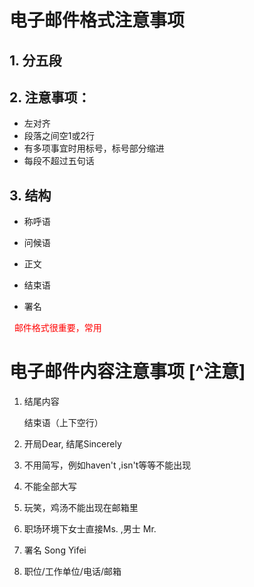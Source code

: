 # 电子邮件格式注意事项

##  1. 分五段

##  2. 注意事项：

* 左对齐
* 段落之间空1或2行
* 有多项事宜时用标号，标号部分缩进
* 每段不超过五句话

##  3. 结构

* 称呼语

* 问候语
* 正文
* 结束语
* 署名 

<font color = '#ff0000'>  邮件格式很重要，常用</font>

# 电子邮件内容注意事项 [^注意]

1. 结尾内容 

   结束语（上下空行）  

2. 开局Dear, 结尾Sincerely

3. 不用简写，例如haven't ,isn't等等不能出现
4. 不能全部大写
5. 玩笑，鸡汤不能出现在邮箱里
6. 职场环境下女士直接Ms. ,男士 Mr.
7. 署名 Song Yifei
8. 职位/工作单位/电话/邮箱